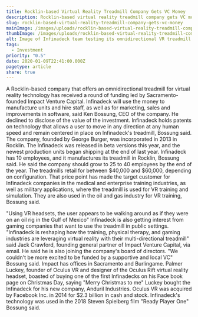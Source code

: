 ```yaml
---
title: Rocklin-based Virtual Reality Treadmill Company Gets VC Money
description: Rocklin-based virtual reality treadmill company gets VC money
slug: rocklin-based-virtual-reality-treadmill-company-gets-vc-money
mainImage: /images/uploads/rocklin-based-virtual-reality-treadmill-company-gets-vc-money-featured.jpg
thumbImage: /images/uploads/rocklin-based-virtual-reality-treadmill-company-gets-vc-money-thumb.jpg
alt: Image of Infinadeck team testing its omnidirectional VR treadmill.
tags:
  - Investment
priority: "0.5"
date: 2020-01-09T22:41:00.000Z
pagetype: article
share: true
---
```

A Rocklin-based company that offers an omnidirectional treadmill for virtual reality technology has received a round of funding led by Sacramento-founded Impact Venture Capital. Infinadeck will use the money to manufacture units and hire staff, as well as for marketing, sales and improvements in software, said Ken Bossung, CEO of the company. He declined to disclose of the value of the investment. Infinadeck holds patents on technology that allows a user to move in any direction at any human speed and remain centered in place on Infinadeck's treadmill, Bossung said. The company, founded by George Burger, was incorporated in 2013 in Rocklin. The Infinadeck was released in beta versions this year, and the newest production units began shipping at the end of last year. Infinadeck has 10 employees, and it manufactures its treadmill in Rocklin, Bossung said. He said the company should grow to 25 to 40 employees by the end of the year. The treadmills retail for between $40,000 and $60,000, depending on configuration. That price point has made the target customer for Infinadeck companies in the medical and enterprise training industries, as well as military applications, where the treadmill is used for VR training and simulation. They are also used in the oil and gas industry for VR training, Bossung said.

"Using VR headsets, the user appears to be walking around as if they were on an oil rig in the Gulf of Mexico" Infinadeck is also getting interest from gaming companies that want to use the treadmill in public settings. "Infinadeck is reshaping how the training, physical therapy, and gaming industries are leveraging virtual reality with their multi-directional treadmill" said Jack Crawford, founding general partner of Impact Venture Capital, via email. He said he is also joining the company's board of directors. "We couldn't be more excited to be funded by a supportive and local VC" Bossung said. Impact has offices in Sacramento and Burlingame. Palmer Luckey, founder of Oculus VR and designer of the Oculus Rift virtual reality headset, boasted of buying one of the first Infinadecks on his Face book page on Christmas Day, saying "Merry Christmas to me" Luckey bought the Infinadeck for his new company, Anduril Industries. Oculus VR was acquired by Facebook Inc. in 2014 for $2.3 billion in cash and stock. Infinadeck's technology was used in the 2018 Steven Spielberg film "Ready Player One" Bossung said.